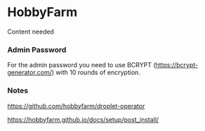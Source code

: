 # HobbyFarm

Content needed

### Admin Password

For the admin password you need to use BCRYPT (https://bcrypt-generator.com/) with 10 rounds of encryption.

### Notes

https://github.com/hobbyfarm/droplet-operator

https://hobbyfarm.github.io/docs/setup/post_install/

